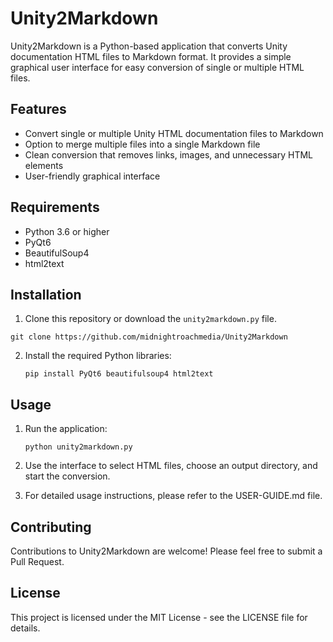# Unity2Markdown

Unity2Markdown is a Python-based application that converts Unity documentation HTML files to Markdown format. It provides a simple graphical user interface for easy conversion of single or multiple HTML files.

## Features

- Convert single or multiple Unity HTML documentation files to Markdown
- Option to merge multiple files into a single Markdown file
- Clean conversion that removes links, images, and unnecessary HTML elements
- User-friendly graphical interface

## Requirements

- Python 3.6 or higher
- PyQt6
- BeautifulSoup4
- html2text

## Installation

1. Clone this repository or download the `unity2markdown.py` file.

```
git clone https://github.com/midnightroachmedia/Unity2Markdown
```

2. Install the required Python libraries:

   ```
   pip install PyQt6 beautifulsoup4 html2text
   ```

## Usage

1. Run the application:

   ```
   python unity2markdown.py
   ```

2. Use the interface to select HTML files, choose an output directory, and start the conversion.

3. For detailed usage instructions, please refer to the USER-GUIDE.md file.

## Contributing

Contributions to Unity2Markdown are welcome! Please feel free to submit a Pull Request.

## License

This project is licensed under the MIT License - see the LICENSE file for details.
